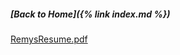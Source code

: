 ##### [Back to Home]({% link index.md %})

[RemysResume.pdf](https://github.com/remyfrank01/remyfrank01.github.io/files/7797365/RemysResume.pdf)
